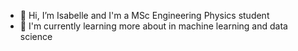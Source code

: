 - 🌱 Hi, I’m Isabelle and I'm a MSc Engineering Physics student
- 🌱 I'm currently learning more about in machine learning and data science

<!---
ifrode/ifrode is a ✨ special ✨ repository because its `README.md` (this file) appears on your GitHub profile.
You can click the Preview link to take a look at your changes.
--->

